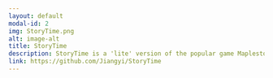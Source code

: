 ```yaml
---
layout: default
modal-id: 2
img: StoryTime.png
alt: image-alt
title: StoryTime
description: StoryTime is a 'lite' version of the popular game Maplestory, designed to showcase the power of LibGDX, the underlying graphics engine. While written in Java, it also incorporates JSON, XML, and Java Internal Reflection techniques.
link: https://github.com/Jiangyi/StoryTime
---
```

